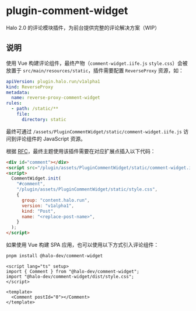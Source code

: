 # plugin-comment-widget

Halo 2.0 的评论模块插件，为前台提供完整的评论解决方案（WIP）

## 说明

使用 Vue 构建评论组件，最终产物（`comment-widget.iife.js` `style.css`）会被放置于 `src/main/resources/static`，插件需要配置 `ReverseProxy` 资源，如：

```yaml
apiVersion: plugin.halo.run/v1alpha1
kind: ReverseProxy
metadata:
  name: reverse-proxy-comment-widget
rules:
  - path: /static/**
    file:
      directory: static
```

最终可通过 `/assets/PluginCommentWidget/static/comment-widget.iife.js` 访问到评论组件的 JavaScript 资源。

根据 [RFC](https://github.com/halo-dev/rfcs/tree/main/theme#%E4%B8%BB%E9%A2%98%E5%85%AC%E5%85%B1%E6%A8%A1%E6%9D%BF%E6%89%A9%E5%B1%95)，最终主题使用该插件需要在对应扩展点插入以下代码：

```html
<div id="comment"></div>
<script src="/plugin/assets/PluginCommentWidget/static/comment-widget.iife.js"></script>
<script>
  CommentWidget.init(
    "#comment",
    "/plugin/assets/PluginCommentWidget/static/style.css",
    {
      group: "content.halo.run",
      version: "v1alpha1",
      kind: "Post",
      name: "<replace-post-name>",
    }
  );
</script>
```

如果使用 Vue 构建 SPA 应用，也可以使用以下方式引入评论组件：

```bash
pnpm install @halo-dev/comment-widget
```

```vue
<script lang="ts" setup>
import { Comment } from "@halo-dev/comment-widget";
import "@halo-dev/comment-widget/dist/style.css";
</script>

<template>
  <Comment postId="0"></Comment>
</template>
```

